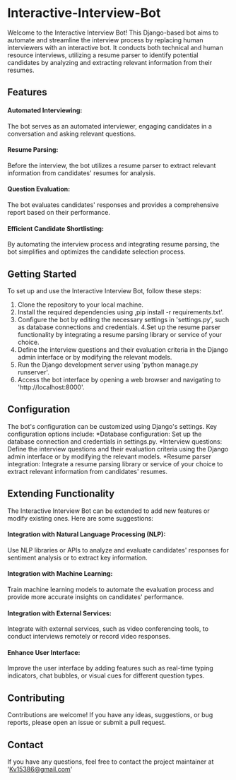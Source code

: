 # Interactive-Interview-Bot
 
Welcome to the Interactive Interview Bot! This Django-based bot aims to automate and streamline the interview process by replacing human interviewers with an interactive bot. It conducts both technical and human resource interviews, utilizing a resume parser to identify potential candidates by analyzing and extracting relevant information from their resumes.

## Features
#### Automated Interviewing: 
The bot serves as an automated interviewer, engaging candidates in a conversation and asking relevant questions.
#### Resume Parsing: 
Before the interview, the bot utilizes a resume parser to extract relevant information from candidates' resumes for analysis.
#### Question Evaluation: 
The bot evaluates candidates' responses and provides a comprehensive report based on their performance.
#### Efficient Candidate Shortlisting: 
By automating the interview process and integrating resume parsing, the bot simplifies and optimizes the candidate selection process.

## Getting Started
To set up and use the Interactive Interview Bot, follow these steps:
1. Clone the repository to your local machine.
2. Install the required dependencies using ,pip install -r requirements.txt'.
3. Configure the bot by editing the necessary settings in 'settings.py', such as database connections and credentials.
4.Set up the resume parser functionality by integrating a resume parsing library or service of your choice.
5. Define the interview questions and their evaluation criteria in the Django admin interface or by modifying the relevant models.
6. Run the Django development server using 'python manage.py runserver'.
7. Access the bot interface by opening a web browser and navigating to 'http://localhost:8000'.

## Configuration
The bot's configuration can be customized using Django's settings. Key configuration options include:
*Database configuration: Set up the database connection and credentials in settings.py.
*Interview questions: Define the interview questions and their evaluation criteria using the Django admin interface or by modifying the relevant models.
*Resume parser integration: Integrate a resume parsing library or service of your choice to extract relevant information from candidates' resumes.

## Extending Functionality
The Interactive Interview Bot can be extended to add new features or modify existing ones. Here are some suggestions:
#### Integration with Natural Language Processing (NLP): 
Use NLP libraries or APIs to analyze and evaluate candidates' responses for sentiment analysis or to extract key information.
#### Integration with Machine Learning: 
Train machine learning models to automate the evaluation process and provide more accurate insights on candidates' performance.
#### Integration with External Services: 
Integrate with external services, such as video conferencing tools, to conduct interviews remotely or record video responses.
#### Enhance User Interface: 
Improve the user interface by adding features such as real-time typing indicators, chat bubbles, or visual cues for different question types.

## Contributing
Contributions are welcome! If you have any ideas, suggestions, or bug reports, please open an issue or submit a pull request.

## Contact
If you have any questions, feel free to contact the project maintainer at 'Kv15386@gmail.com'

